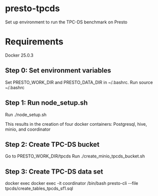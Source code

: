 # presto-tpcds
Set up environment to run the TPC-DS benchmark on Presto

# Requirements

Docker 25.0.3

## Step 0: Set environment variables

Set PRESTO_WORK_DIR and PRESTO_DATA_DIR in ~/.bashrc.
Run source ~/.bashrc

## Step 1: Run node_setup.sh

Run ./node_setup.sh

This results in the creation of four docker containers: Postgresql, hive, minio, and coordinator

## Step 2: Create TPC-DS bucket

Go to PRESTO_WORK_DIR/tpcds
Run ./create_minio_tpcds_bucket.sh

## Step 3: Create TPC-DS data set

docker exec docker exec -it coordinator /bin/bash
presto-cli --file tpcds/create_tables_tpcds_sf1.sql
